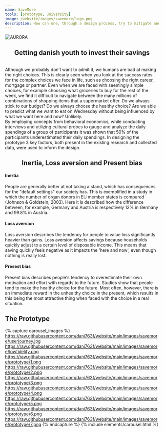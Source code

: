 ```yaml
---
name: SaveMore
tools: [prototype, university]
image: /website/images/savemore/logo.png
description: How can one, through a design process, try to mitigate and prevent the complex emotional issues that arise in connection with the change of season from summer to winter?
---
```

![AURORA](/website/images/savemore/banner.png)  
## <center>Getting danish youth to invest their savings<center/>
<br>
Although we probably don't want to admit it, we humans are bad at making the right choices. This is clearly seen when you look at the success rates for the complex choices we face in life, such as choosing the right career, mortgage or partner. Even when we are faced with seemingly simple choices, for example choosing what groceries to buy for the rest of the week, we find it difficult to navigate between the many millions of combinations of shopping items that a supermarket offer. Do we always stick to our budget? Do we always choose the healthy choice? Are we able to predict what we want to eat on Wednesday without being influenced by what we want here and now? Unlikely.
<br>
By employing concepts from behavioral economics, while conducting interviews and utilizing cultural probes to gauge and analyze the daily spendings of a group of participants it was shown that 50% of the participants underestimated their daily spendings.
In designing the prototype 3 key factors, both present in the existing research and collected data, were used to inform the design.

## <center>Inertia, Loss aversion and Present bias<center/>

#### Inertia  
People are generally better at not taking a stand, which has consequences for the "default settings" our society has. This is exemplified in a study in which the number of organ donors in EU member states is compared (Johnson & Goldstein, 2003). Here it is described how the difference between, for example, Germany and Austria is respectively 12% in Germany and 99.8% in Austria.  
#### Loss aversion  
Loss aversion describes the tendency for people to value loss significantly heavier than gains. Loss aversion affects savings because households quickly adjust to a certain level of disposable income. This means that saving quickly feels negative as it impacts the 'here and now', even though nothing is really lost.  
#### Presest bias  
Present bias describes people's tendency to overestimate their own motivation and effort with regards to the future. Studies show that people tend to make the healthy choice for the future. Most often, however, there is an immediate reward in the unhealthy choice in the present, which results in this being the most attractive thing when faced with the choice in a real situation.

## The Prototype  
{% capture carousel_images %}
https://raw.githubusercontent.com/dani763f/website/main/images/savemore/userjourney.jpg
https://raw.githubusercontent.com/dani763f/website/main/images/savemore/lowfidelity.png
https://raw.githubusercontent.com/dani763f/website/main/images/savemore/prototype/1.png
https://raw.githubusercontent.com/dani763f/website/main/images/savemore/prototype/2.png
https://raw.githubusercontent.com/dani763f/website/main/images/savemore/prototype/3.png
https://raw.githubusercontent.com/dani763f/website/main/images/savemore/prototype/4.png
https://raw.githubusercontent.com/dani763f/website/main/images/savemore/prototype/5.png
https://raw.githubusercontent.com/dani763f/website/main/images/savemore/prototype/6.png
https://raw.githubusercontent.com/dani763f/website/main/images/savemore/prototype/7.png
{% endcapture %}
{% include elements/carousel.html %}